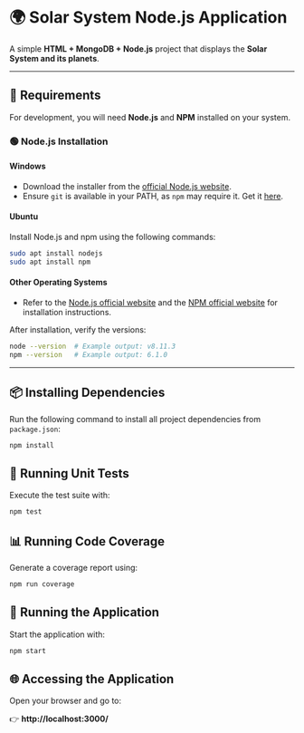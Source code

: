 # 🌍 Solar System Node.js Application  

A simple **HTML + MongoDB + Node.js** project that displays the **Solar System and its planets**.  

---

## 📌 Requirements  

For development, you will need **Node.js** and **NPM** installed on your system.  

### 🟢 Node.js Installation  

#### Windows  
- Download the installer from the [official Node.js website](https://nodejs.org/).  
- Ensure `git` is available in your PATH, as `npm` may require it. Get it [here](https://git-scm.com/).  

#### Ubuntu  
Install Node.js and npm using the following commands:  

```sh
sudo apt install nodejs  
sudo apt install npm  
```  

#### Other Operating Systems  
- Refer to the [Node.js official website](https://nodejs.org/) and the [NPM official website](https://npmjs.org/) for installation instructions.  

After installation, verify the versions:  

```sh
node --version  # Example output: v8.11.3  
npm --version   # Example output: 6.1.0  
```

---

## 📦 Installing Dependencies  
Run the following command to install all project dependencies from `package.json`:  

```sh
npm install  
```

## 🧪 Running Unit Tests  
Execute the test suite with:  

```sh
npm test  
```

## 📊 Running Code Coverage  
Generate a coverage report using:  

```sh
npm run coverage  
```

## 🚀 Running the Application  
Start the application with:  

```sh
npm start  
```  

## 🌐 Accessing the Application  
Open your browser and go to:  

👉 **http://localhost:3000/**  
